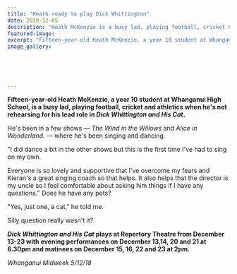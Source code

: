 ```yaml
---
title: "Heath ready to play Dick Whittington"
date: 2018-12-05
description: "Heath McKenzie is a busy lad, playing football, cricket & athletics & rehearsing for his lead role in Dick Whittington & His Cat..."
featured-image: 
excerpt: "Fifteen-year-old Heath McKenzie, a year 10 student at Whanganui High School, is a busy lad, playing football, cricket and athletics when he's not rehearsing for his lead role in Dick Whittington and His Cat."
image_gallery:
    
    
    
    
    
---
```


<p class="element element-paragraph"><strong>Fifteen-year-old Heath McKenzie, a year 10 student at Whanganui High School, is a busy lad, playing football, cricket and athletics when he's not rehearsing for his lead role in&nbsp;<em>Dick Whittington and His Cat</em>.</strong></p>
<p class="element element-paragraph">He's been in a few shows &mdash;&nbsp;<em>The Wind in the Willows</em>&nbsp;and&nbsp;<em>Alice in Wonderland</em>. &mdash; where he's been singing and dancing.</p>
<p class="element element-paragraph">"I did dance a bit in the other shows but this is the first time I've had to sing on my own.</p>
<p class="element element-paragraph">Everyone is so lovely and supportive that I've overcome my fears and Kieran's a great singing coach so that helps. It also helps that the director is my uncle so I feel comfortable about asking him things if I have any questions." Does he have any pets?</p>
<p class="element element-paragraph">"Yes, just one, a cat," he told me.</p>
<p class="element element-paragraph">Silly question really wasn't it?</p>
<p class="element element-paragraph"><strong><em>Dick Whittington and His Cat</em>&nbsp;plays at Repertory Theatre from December 13-23 with evening performances on December 13,14, 20 and 21 at 6.30pm and matinees on December 15, 16, 22 and 23 at 2pm.</strong></p>
<p class="element element-paragraph"><em>Whanganui Midweek 5/12/18</em></p>

